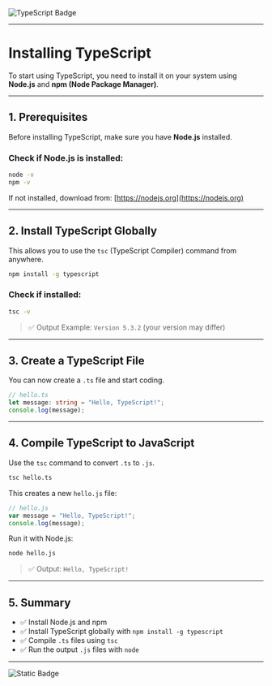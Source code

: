 <img src="https://img.shields.io/badge/typescript-%23007ACC.svg?style=for-the-badge&logo=typescript&logoColor=white" alt="TypeScript Badge">

---

# Installing TypeScript

To start using TypeScript, you need to install it on your system using **Node.js** and **npm (Node Package Manager)**.

---

## 1. Prerequisites

Before installing TypeScript, make sure you have **Node.js** installed.

### Check if Node.js is installed:

```bash
node -v
npm -v
```

If not installed, download from: [https://nodejs.org](https://nodejs.org)

---

## 2. Install TypeScript Globally

This allows you to use the `tsc` (TypeScript Compiler) command from anywhere.

```bash
npm install -g typescript
```

### Check if installed:

```bash
tsc -v
```

> ✅ Output Example: `Version 5.3.2` (your version may differ)

---

## 3. Create a TypeScript File

You can now create a `.ts` file and start coding.

```ts
// hello.ts
let message: string = "Hello, TypeScript!";
console.log(message);
```

---

## 4. Compile TypeScript to JavaScript

Use the `tsc` command to convert `.ts` to `.js`.

```bash
tsc hello.ts
```

This creates a new `hello.js` file:

```js
// hello.js
var message = "Hello, TypeScript!";
console.log(message);
```

Run it with Node.js:

```bash
node hello.js
```

> ✅ Output: `Hello, TypeScript!`

---

## 5. Summary

* ✅ Install Node.js and npm
* ✅ Install TypeScript globally with `npm install -g typescript`
* ✅ Compile `.ts` files using `tsc`
* ✅ Run the output `.js` files with `node`

---
![Static Badge](https://img.shields.io/badge/Aditya%20Kumar-black?style=for-the-badge&logo=atlasos&logoColor=%23ffffff)